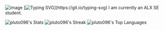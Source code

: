 ![image](https://github.com/pluto096/pluto096/assets/133050531/f999b269-ede2-4c5e-949d-1f825e78573a) [![Typing SVG](https://readme-typing-svg.demolab.com/?lines=Hi+i'm+Oluwapelumi.;I'm+a+passionate+Database+Engineer+.+;Take+a+look+at+my+repositories.)](https://git.io/typing-svg) 
I am currently an ALX SE student.


![pluto096's Stats](https://github-readme-stats.vercel.app/api?username=pluto096&theme=vue-dark&show_icons=true&hide_border=true&count_private=true)
![pluto096's Streak](https://github-readme-streak-stats.herokuapp.com/?user=pluto096&theme=vue-dark&hide_border=true)
![pluto096's Top Languages](https://github-readme-stats.vercel.app/api/top-langs/?username=pluto096&theme=vue-dark&show_icons=true&hide_border=true&layout=compact)
